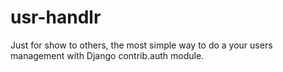 usr-handlr
======================

Just for show to others, the most simple way to do a your users management with Django contrib.auth module.
